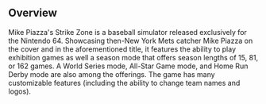 ## Overview

Mike Piazza's Strike Zone is a baseball simulator released exclusively for the Nintendo 64. Showcasing then-New York Mets catcher Mike Piazza on the cover and in the aforementioned title, it features the ability to play exhibition games as well a season mode that offers season lengths of 15, 81, or 162 games. A World Series mode, All-Star Game mode, and Home Run Derby mode are also among the offerings. The game has many customizable features (including the ability to change team names and logos).